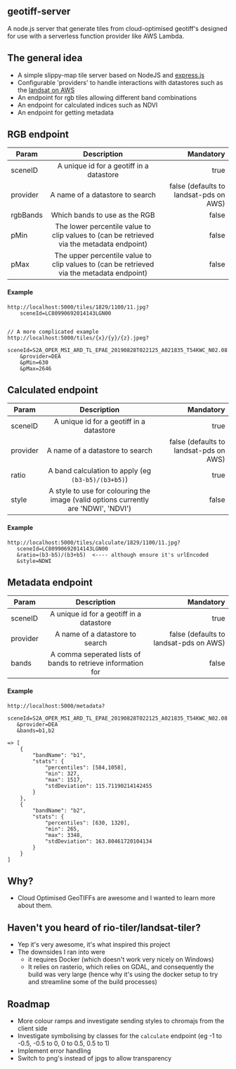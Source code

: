 ## geotiff-server
A node.js server that generate tiles from cloud-optimised geotiff's designed for use with a serverless function provider like AWS Lambda.

## The general idea
- A simple slippy-map tile server based on NodeJS and [express.js](https://expressjs.com/)
- Configurable 'providers' to handle interactions with datastores such as the [landsat on AWS](https://landsatonaws.com/)
- An endpoint for rgb tiles allowing different band combinations
- An endpoint for calculated indices such as NDVI
- An endpoint for getting metadata

## RGB endpoint

| Param         | Description   | Mandatory  |
| ------------- |:-------------:| ----------:|
| sceneID       | A unique id for a geotiff in a datastore | true       |
| provider      | A name of a datastore to search      | false (defaults to landsat-pds on AWS)  |
| rgbBands      | Which bands to use as the RGB | false |
| pMin          | The lower percentile value to clip values to (can be retrieved via the metadata endpoint) | false |
| pMax          | The upper percentile value to clip values to (can be retrieved via the metadata endpoint) | false |


#### Example
````
http://localhost:5000/tiles/1829/1100/11.jpg?
    sceneId=LC80990692014143LGN00


// A more complicated example
http://localhost:5000/tiles/{x}/{y}/{z}.jpeg?
    sceneId=S2A_OPER_MSI_ARD_TL_EPAE_20190828T022125_A021835_T54KWC_N02.08
    &provider=DEA
    &pMin=630
    &pMax=2646 
````

## Calculated endpoint

| Param         | Description   | Mandatory  |
| ------------- |:-------------:| ----------:|
| sceneID       | A unique id for a geotiff in a datastore | true       |
| provider      | A name of a datastore to search      | false (defaults to landsat-pds on AWS)  |
| ratio         | A band calculation to apply (eg `(b3-b5)/(b3+b5)`) | true |
| style         | A style to use for colouring the image (valid options currently are 'NDWI', 'NDVI') | false |

#### Example
````
http://localhost:5000/tiles/calculate/1829/1100/11.jpg?
   sceneId=LC80990692014143LGN00
   &ratio=(b3-b5)/(b3+b5)  <---- although ensure it's urlEncoded
   &style=NDWI
````


## Metadata endpoint

| Param         | Description   | Mandatory  |
| ------------- |:-------------:| ----------:|
| sceneID       | A unique id for a geotiff in a datastore | true       |
| provider      | A name of a datastore to search | false (defaults to landsat-pds on AWS)  |
| bands         | A comma seperated lists of bands to retrieve information for | false |

#### Example
````
http://localhost:5000/metadata?
   sceneId=S2A_OPER_MSI_ARD_TL_EPAE_20190828T022125_A021835_T54KWC_N02.08
   &provider=DEA
   &bands=b1,b2

=> [
    {
        "bandName": "b1",
        "stats": {
            "percentiles": [584,1058],
            "min": 327,
            "max": 1517,
            "stdDeviation": 115.71190214142455
        }
    },
    {
        "bandName": "b2",
        "stats": {
            "percentiles": [630, 1320],
            "min": 265,
            "max": 3348,
            "stdDeviation": 163.80461720104134
        }
    }
]

````

## Why?
- Cloud Optimised GeoTIFFs are awesome and I wanted to learn more about them.

## Haven't you heard of rio-tiler/landsat-tiler?
- Yep it's very awesome, it's what inspired this project
- The downsides I ran into were 
  - it requires Docker (which doesn't work very nicely on Windows)
  - It relies on rasterio, which relies on GDAL, and consequently the build was very large (hence why it's using the docker setup to try and streamline some of the build processes)

## Roadmap

- More colour ramps and investigate sending styles to chromajs from the client side
- Investigate symbolising by classes for the `calculate` endpoint (eg -1 to -0.5, -0.5 to 0, 0 to 0.5, 0.5 to 1)
- Implement error handling
- Switch to png's instead of jpgs to allow transparency
